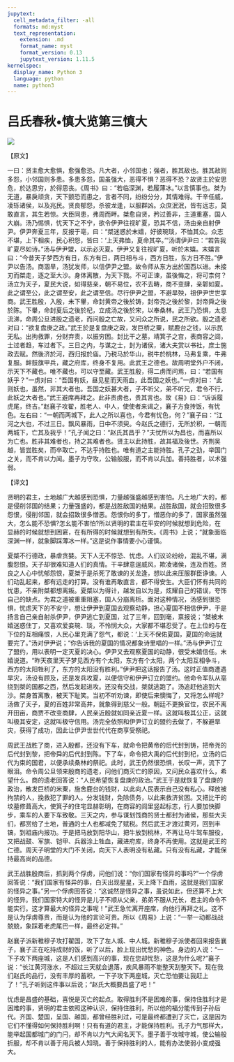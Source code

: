 ```yaml
---
jupytext:
  cell_metadata_filter: -all
  formats: md:myst
  text_representation:
    extension: .md
    format_name: myst
    format_version: 0.13
    jupytext_version: 1.11.5
kernelspec:
  display_name: Python 3
  language: python
  name: python3
---
```

# 吕氏春秋&#8226;慎大览第三慎大

![](image/cover.jpg)

【原文】

一曰：贤主愈大愈惧，愈强愈恐。凡大者，小邻国也；强者，胜其敌也。胜其敌则多怨，小邻国则多患。多患多怨，国虽强大，恶得不惧？恶得不恐？故贤主於安思危，於达思穷，於得思丧。《周书》曰：“若临深渊，若履薄冰。”以言慎事也。桀为无道，暴戾顽贪，天下颤恐而患之，言者不同，纷纷分分，其情难得。干辛任威，凌轹诸侯，以及兆民。贤良郁怨，杀彼龙逢，以服群凶。众庶泯泯，皆有远志，莫敢直言，其生若惊。大臣同患，弗周而畔。桀愈自贤，矜过善非，主道重塞，国人大崩。汤乃惕惧，忧天下之不宁，欲令伊尹往视旷夏，恐其不信，汤由亲自射伊尹。伊尹奔夏三年，反报于亳，曰：“桀迷惑於末嬉，好彼琬琰，不恤其众。众志不堪，上下相疾，民心积怨，皆曰：‘上天弗恤，夏命其卒。’”汤谓伊尹曰：“若告我旷夏尽如诗。”汤与伊尹盟，以示必灭夏。伊尹又复往视旷夏，听於末嬉。末嬉言曰：“今昔天子梦西方有日，东方有日，两日相与斗，西方日胜，东方日不胜。”伊尹以告汤。商涸旱，汤犹发师，以信伊尹之盟。故令师从东方出於国西以进。未接刃而桀走，逐之至大沙。身体离散，为天下戮。不可正谏，虽後悔之，将可柰何？汤立为天子，夏民大说，如得慈亲，朝不易位，农不去畴，商不变肆，亲郼如夏。此之谓至公，此之谓至安，此之谓至信。尽行伊尹之盟，不避旱殃，祖伊尹世世享商。武王胜殷，入殷，未下轝，命封黄帝之後於铸，封帝尧之後於黎，封帝舜之後於陈。下轝，命封夏后之後於杞，立成汤之後於宋，以奉桑林。武王乃恐惧，太息流涕，命周公旦进殷之遗老，而问殷之亡故，又问众之所说，民之所欲。殷之遗老对曰：“欲复盘庚之政。”武王於是复盘庚之政，发巨桥之粟，赋鹿台之钱，以示民无私。出拘救罪，分财弃责，以振穷困。封比干之墓，靖箕子之宫，表商容之闾，士过者趋，车过者下。三日之内，与谋之士，封为诸侯，诸大夫赏以书社，庶士施政去赋。然後济於河，西归报於庙。乃税马於华山，税牛於桃林，马弗复乘，牛弗复服。衅鼓旗甲兵，藏之府库，终身不复用。此武王之德也。故周明堂外户不闭，示天下不藏也。唯不藏也，可以守至藏。武王胜殷，得二虏而问焉，曰：“若国有妖乎？”一虏对曰：“吾国有妖，昼见星而天雨血，此吾国之妖也。”一虏对曰：“此则妖也，虽然，非其大者也。吾国之妖甚大者，子不听父，弟不听兄，君令不行，此妖之大者也。”武王避席再拜之。此非贵虏也，贵其言也。故《易》曰：“诉诉履虎尾，终吉。”赵襄子攻翟，胜老人、中人，使使者来谒之，襄子方食抟饭，有忧色。左右曰：“一朝而两城下，此人之所以喜也，今君有忧色，何？”襄子曰：“江河之大也，不过三日。飘风暴雨，日中不须臾。今赵氏之德行，无所於积，一朝而两城下，亡其及我乎！”孔子闻之曰：“赵氏其昌乎？”夫忧所以为昌也，而喜所以为亡也。胜非其难者也，持之其难者也。贤主以此持胜，故其福及後世。齐荆吴越，皆尝胜矣，而卒取亡，不达乎持胜也。唯有道之主能持胜。孔子之劲，举国门之关，而不肯以力闻。墨子为守攻，公输般服，而不肯以兵加。善持胜者，以术强弱。

【译文】

贤明的君主，土地越广大越感到恐惧，力量越强盛越感到害怕。凡土地广大的，都是侵削邻国的结果；力量强盛的，都是战胜敌国的结果。战胜敌国，就会招致很多怨恨，侵削邻国，就会招致很多憎恶。怨恨你的多丁，憎恶你的多了，国家虽然强大，怎么能不恐惧?怎幺能不害怕?所以贤明的君主在平安的时候就想到危险，在显赫的时候就想到困窘，在有所得的时候就想到有所失。《周书》上说；“就象面临深渊一样，就象脚踩薄冰一样。”这是说作事情要小心谨慎。

夏桀不行德政，暴虐贪婪。天下人无不惊恐、忧虑。人们议论纷纷，混乱不堪，满腹怨恨。天子却很难知道人们的真情。干辛肆意逞威风，欺凌诸侯，连及百姓。贤良之人心中忧郁怨恨，夏桀于是杀死了敢谏的关龙逢，想以此来压服群臣诤谏。人们动乱起来，都有远走的打算。没有谁再敢直言，都不得安生。大臣们怀有共同的忧患，不亲附桀都想离叛。夏桀以为得计，越发自以为是，炫耀自己的错误，夸饰自己的缺点。为君之道被重重阻塞，国人分崩离析。面对这种情况，汤感到很恐惧，忧虑天下的不安宁，想让伊尹到夏国去观察动静，担心夏国不相信伊尹，于是扬言自己亲自射杀伊尹，伊尹逃亡到夏国，过了三年，回到毫，禀报说；“桀被末嬉迷惑住丁，又喜欢爱妾琬、琰，不怜悯大众，大家都不堪忍受了。在上位的与在下位的互相痛恨，人民心里充满了怨气，都说：‘上天不保佑夏国，夏国的命运就要完了。”汤对伊尹说；“你告诉我的夏国的情况都象诗里唱的一样。”汤与伊尹订立了盟约，用以表明一定灭夏的决心。伊尹又去观察夏国的动静，很受末嬉信任。末嬉说道。“昨天夜里天子梦见西方有个太阳，东方有个太阳，两个太阳互相争斗，西方的太阳牲利了，东方的太阳没有胜利。”伊尹把这话报告了汤。这时正值商遭遇旱灾，汤设有顾及，还是发兵攻夏，以便信守和伊尹订立的盟约。他命令军队从亳绕到桀的国都之西，然后发起进攻。还没有交战，桀就逃跑了。汤追赶他追到大沙。桀身首离散，被天下耻笑。当初不听劝谏，即使后来懊悔了，又将怎么样呢?汤做了天子，夏的百姓非常高井，就象得到慈父一般。朝廷不更换官位，农民不离开田亩，商贾不改变商肆，人民亲近殷就如同亲近夏一样。这就叫极其公正，这就叫极其安定，这就叫极守信用。汤完全依照和伊尹订立的盟约去做了，不躲避旱灾，获得了成功，因此让伊尹世世代代在商享受祭祀。

周武王战胜了商，进入殷都，还没有下车，就命令把黄帝的后代封到铸，把帝尧的后代封到黎，把帝舜的后代封到陈。下了车，命令把大禹的后代封到杞，立汤的后代为束的国君，以便承续桑林的祭祀。此时，武王仍然很恐惧，长叹一声，流下了眼泪。命令周公旦领来殷商的遗老，问他们商灭亡的原因，又问民众喜欢什么，希望什么。商的遗老回答说：“人民希望恢复盘庚的政治。”武王于是就恢复了盘庚的政治，散发巨桥的米粟，施舍鹿台的钱财，以此向人民表示自己没有私心。释放被拘禁的人，挽救犯了罪的人。分发钱财，免除债务，以此来救济贫困。又把比干的坟墓修葺高大，使箕子的住宅显赫彰明，在商容的闾里竖起标志，行人要加快脚步，乘车的人要下车致敬。三天之内，参与谋划饯商的贤士都封为诸侯，那些大夫们，都赏给了土地，普通的士人也都减免了赋税。然后武王才渡过黄河，回到丰镐，到祖庙内报功。于是把马放到阳华山，把牛放到桃林，不再让马牛驾车服役，又把战鼓、军旗、铠甲、兵器涂上牲血，藏进府库，终身不再使用。这就是武王的仁德。周天子明堂的大门不关闭，向天下人表明没有私藏。只有没有私藏，才能保持最高尚的品德。

武王战胜殷商后，抓到两个俘虏，问他们说：“你们国家有怪异的事吗?”一个俘虏回答说：“我们国家有怪异的事，白天出现星星，天上降下血雨，这就是我们国家的怪异之事。”另一个俘虏回答说：“这诚然是怪异之事，虽说如此，但还算不上大的怪异。我们国家特大的怪异是儿子不顺从父亲，弟弟不服从兄长，君主的命令不能实行。这才算最大的怪异之事呢！”武王急忙离开座席，向他行再拜之礼。这不是认为俘虏尊贵，而是认为他的言论可贵。所以《周易》上说：“一举一动都战战兢兢，象踩着老虎尾巴一样，最终必定祥。”

赵襄子派新稚穆子攻打翟国，攻下了左人城、中人城。新稚穆子派使者回来报告襄子，襄子正在吃持成财的饭，听了以后，脸上现出忧愁的神色。身边的人说：“一下子攻下两座城，这是人们感到高兴的事，现在您却忧愁，这是为什么呢?”襄子说：“长江黄河涨水，不超过三天就会退落，疾风暴雨不能整天刮整天下。现在我们赵氏的品行，没有丰厚的蓄积，一下子攻下两座城，灭亡恐怕要让我赶上了！”孔子听到这件事以后说；“赵氏大概要昌盛了吧！”

忧虑是昌盛的基础，喜悦是灭亡的起点。取得胜利不是困难的事，保持住胜利才是困难的事，贤明的君主依照这种认识，保持住胜利，所以他的福分能传到子孙后代。齐国、楚国，呈国、越国，都曾经胜利过，可是最终都遭到了灭亡，这是因为它们不懂得如何保持胜利啊！只有有道的君主，才能保持胜利。孔子力气那样大，能举起国都城门的门闩，却不肯以力气大闻名天下。墨子善于攻城守城，使公输般折服，却不肯以善于用兵被人知晓。善于保持胜利的人，能有办法使弱小变成强大。



